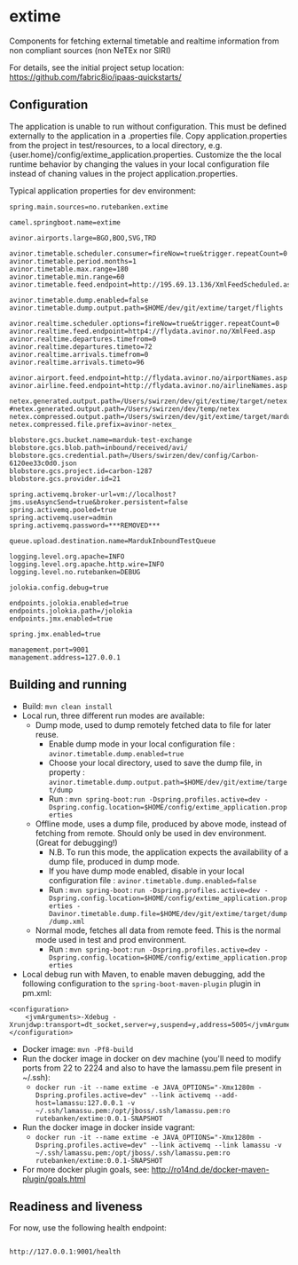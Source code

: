 # extime

Components for fetching external timetable and realtime information from non compliant sources (non NeTEx nor SIRI)

For details, see the
initial project setup location:
  https://github.com/fabric8io/ipaas-quickstarts/

## Configuration

The application is unable to run without configuration. This must be defined externally to the application in a .properties file.
Copy application.properties from the project in test/resources, to a local directory, e.g. {user.home}/config/extime_application.properties.
Customize the the local runtime behavior by changing the values in your local configuration file instead of chaning values in the project application.properties.

Typical application properties for dev environment:

```
spring.main.sources=no.rutebanken.extime

camel.springboot.name=extime

avinor.airports.large=BGO,BOO,SVG,TRD

avinor.timetable.scheduler.consumer=fireNow=true&trigger.repeatCount=0
avinor.timetable.period.months=1
avinor.timetable.max.range=180
avinor.timetable.min.range=60
avinor.timetable.feed.endpoint=http://195.69.13.136/XmlFeedScheduled.asp

avinor.timetable.dump.enabled=false
avinor.timetable.dump.output.path=$HOME/dev/git/extime/target/flights

avinor.realtime.scheduler.options=fireNow=true&trigger.repeatCount=0
avinor.realtime.feed.endpoint=http4://flydata.avinor.no/XmlFeed.asp
avinor.realtime.departures.timefrom=0
avinor.realtime.departures.timeto=72
avinor.realtime.arrivals.timefrom=0
avinor.realtime.arrivals.timeto=96

avinor.airport.feed.endpoint=http://flydata.avinor.no/airportNames.asp
avinor.airline.feed.endpoint=http://flydata.avinor.no/airlineNames.asp

netex.generated.output.path=/Users/swirzen/dev/git/extime/target/netex
#netex.generated.output.path=/Users/swirzen/dev/temp/netex
netex.compressed.output.path=/Users/swirzen/dev/git/extime/target/marduk
netex.compressed.file.prefix=avinor-netex_

blobstore.gcs.bucket.name=marduk-test-exchange
blobstore.gcs.blob.path=inbound/received/avi/
blobstore.gcs.credential.path=/Users/swirzen/dev/config/Carbon-6120ee33c0d0.json
blobstore.gcs.project.id=carbon-1287
blobstore.gcs.provider.id=21

spring.activemq.broker-url=vm://localhost?jms.useAsyncSend=true&broker.persistent=false
spring.activemq.pooled=true
spring.activemq.user=admin
spring.activemq.password=***REMOVED***

queue.upload.destination.name=MardukInboundTestQueue

logging.level.org.apache=INFO
logging.level.org.apache.http.wire=INFO
logging.level.no.rutebanken=DEBUG

jolokia.config.debug=true

endpoints.jolokia.enabled=true
endpoints.jolokia.path=/jolokia
endpoints.jmx.enabled=true

spring.jmx.enabled=true

management.port=9001
management.address=127.0.0.1
```

## Building and running

* Build: `mvn clean install`
* Local run, three different run modes are available: 
    * Dump mode, used to dump remotely fetched data to file for later reuse.
        * Enable dump mode in your local configuration file : `avinor.timetable.dump.enabled=true`
        * Choose your local directory, used to save the dump file, in property : `avinor.timetable.dump.output.path=$HOME/dev/git/extime/target/dump`
        * Run : `mvn spring-boot:run -Dspring.profiles.active=dev -Dspring.config.location=$HOME/config/extime_application.properties`
    * Offline mode, uses a dump file, produced by above mode, instead of fetching from remote. Should only be used in dev environment. (Great for debugging!)
        * N.B. To run this mode, the application expects the availability of a dump file, produced in dump mode.
        * If you have dump mode enabled, disable in your local configuration file : `avinor.timetable.dump.enabled=false`
        * Run : `mvn spring-boot:run -Dspring.profiles.active=dev -Dspring.config.location=$HOME/config/extime_application.properties -Davinor.timetable.dump.file=$HOME/dev/git/extime/target/dump/dump.xml`
    * Normal mode, fetches all data from remote feed. This is the normal mode used in test and prod environment.
        * Run : `mvn spring-boot:run -Dspring.profiles.active=dev -Dspring.config.location=$HOME/config/extime_application.properties`
* Local debug run with Maven, to enable maven debugging, add the following configuration to the `spring-boot-maven-plugin` plugin in pm.xml:
```
<configuration>
    <jvmArguments>-Xdebug -Xrunjdwp:transport=dt_socket,server=y,suspend=y,address=5005</jvmArguments>
</configuration>
```
* Docker image: `mvn -Pf8-build`
* Run the docker image in docker on dev machine (you'll need to modify ports from 22 to 2224 and also to have the lamassu.pem file present in ~/.ssh):
     * `docker run -it --name extime -e JAVA_OPTIONS="-Xmx1280m -Dspring.profiles.active=dev" --link activemq --add-host=lamassu:127.0.0.1 -v ~/.ssh/lamassu.pem:/opt/jboss/.ssh/lamassu.pem:ro rutebanken/extime:0.0.1-SNAPSHOT`
* Run the docker image in docker inside vagrant:
     * `docker run -it --name extime -e JAVA_OPTIONS="-Xmx1280m -Dspring.profiles.active=dev" --link activemq --link lamassu -v ~/.ssh/lamassu.pem:/opt/jboss/.ssh/lamassu.pem:ro rutebanken/extime:0.0.1-SNAPSHOT`
* For more docker plugin goals, see: http://ro14nd.de/docker-maven-plugin/goals.html

## Readiness and liveness

For now, use the following health endpoint:

```

http://127.0.0.1:9001/health

```